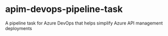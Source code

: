 # apim-devops-pipeline-task
A pipeline task for Azure DevOps that helps simplify Azure API management deployments
